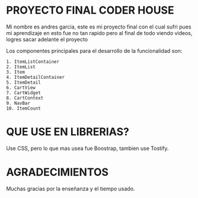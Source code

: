 <h1>PROYECTO FINAL CODER HOUSE</h1>

<p>Mi nombre es andres garcia, este es mi proyecto final con el cual sufri pues mi aprendizaje en esto fue no tan rapido pero al final de todo viendo videos, logres sacar adelante el proyecto</p>

Los componentes principales para el desarrollo de la funcionalidad son: 

    1. ItemListContainer
    2. ItemList
    3. Item
    4. ItemDetailContainer
    5. ItemDetail
    6. CartView
    7. CartWidget
    8. CartContext
    9. NavBar
    10. ItemCount

<h1>QUE USE EN LIBRERIAS?</h1>

Use CSS, pero lo que mas usea fue Boostrap, tambien use Tostify.

<h1>AGRADECIMIENTOS</h1>

Muchas gracias por la enseñanza y el tiempo usado.

